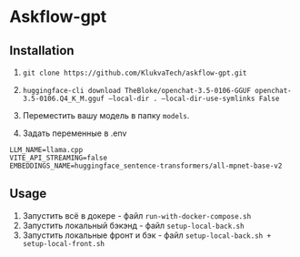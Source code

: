 # Askflow-gpt

## Installation

1. `git clone https://github.com/KlukvaTech/askflow-gpt.git`

2. `huggingface-cli download TheBloke/openchat-3.5-0106-GGUF openchat-3.5-0106.Q4_K_M.gguf —local-dir . —local-dir-use-symlinks False`

2. Переместить вашу модель в папку `models`.

3. Задать переменные в .env

```
LLM_NAME=llama.cpp
VITE_API_STREAMING=false
EMBEDDINGS_NAME=huggingface_sentence-transformers/all-mpnet-base-v2
```

## Usage

1. Запуcтить всё в докере - файл `run-with-docker-compose.sh`
2. Запуcтить локальный бэкэнд - файл `setup-local-back.sh`
3. Запуcтить локальные фронт и бэк - файл `setup-local-back.sh + setup-local-front.sh`